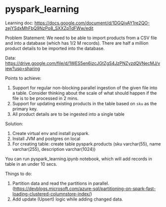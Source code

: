 # pyspark_learning

Learning doc: https://docs.google.com/document/d/1DGQjyAY1re2QO-zejYSdxMhFbQ9NzPo8_SXXZpTdFWw/edit

Problem Statement: We need to be able to import products from a CSV file and into a database (which has 1/2 M records). There are half a million product details to be imported into the database.

Data: https://drive.google.com/file/d/1WES5en6izcJGtZgS4JzPNZyzdQVNecMJ/view?usp=sharing

Points to achieve:
1. Support for regular non-blocking parallel ingestion of the given file into a table. Consider thinking about the scale of what should happen if the file is to be processed in 2 mins.
2. Support for updating existing products in the table based on `sku` as the primary key.
3. All product details are to be ingested into a single table

Solution:
1. Create virtual env and install pyspark.
2. Install JVM and postgres on local
3. For creating table:
     create table pyspark.products (sku varchar(55), name varchar(255), description varchar(1024))

You can run pyspark_learning.ipynb notebook, which will add records in table in an under 10 secs.

Things to do:
1. Partition data and read the partitions in parallel. (https://devblogs.microsoft.com/azure-sql/partitioning-on-spark-fast-loading-clustered-columnstore-index/)
2. Add update (Upsert) logic while adding changed data.
